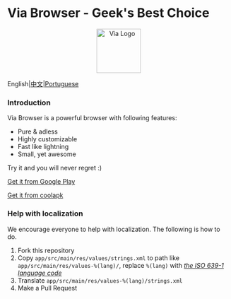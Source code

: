 # Via Browser - Geek's Best Choice

<div align="center"><img src="http://viayoo.com/en/images/logo.png" alt="Via Logo" height="100"/></div>

English|[中文](https://github.com/tuyafeng/Via/blob/master/README_zh_CN.md)|[Portuguese](https://github.com/tuyafeng/Via/blob/master/README_pt_BR.md)

### Introduction

Via Browser is a powerful browser with following features:

- Pure & adless
- Highly customizable
- Fast like lightning
- Small, yet awesome

Try it and you will never regret :)

[Get it from Google Play](https://play.google.com/store/apps/details?id=mark.via.gp)

[Get it from coolapk](https://www.coolapk.com/apk/mark.via)

### Help with localization

We encourage everyone to help with localization. The following is how to do.

1. Fork this repository
2. Copy `app/src/main/res/values/strings.xml` to path like `app/src/main/res/values-%(lang)/`, replace `%(lang)` with [*the ISO 639-1 language code*](http://www.loc.gov/standards/iso639-2/php/code_list.php)
3. Translate `app/src/main/res/values-%(lang)/strings.xml`
4. Make a Pull Request